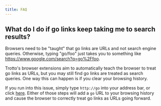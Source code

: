 ```yaml
---
title: FAQ
---
```


## What do I do if go links keep taking me to search results?

Browsers need to be "taught" that go links are URLs and not search engine queries.
Otherwise, typing "go/foo" just takes you to something like
https://www.google.com/search?q=go%2Ffoo.

Trotto's browser extensions aim to automatically teach the browser to treat go links
as URLs, but you may still find go links are treated as search queries. One way this can
happen is if you clear your browsing history.

If you run into this issue, simply type `http://go` into your address bar, or click [here](http://go).
Either of those steps will add a `go` URL to your browsing history and cause the browser to
correctly treat go links as URLs going forward.
